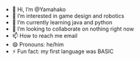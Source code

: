 - 👋 Hi, I’m @Yamahako
- 👀 I’m interested in game design and robotics
- 🌱 I’m currently learning java and python
- 💞️ I’m looking to collaborate on nothing right now
- 📫 How to reach me email
- 😄 Pronouns: he/him
- ⚡ Fun fact: my first language was BASIC

<!---
Yamahako/Yamahako is a ✨ special ✨ repository because its `README.md` (this file) appears on your GitHub profile.
You can click the Preview link to take a look at your changes.
--->
